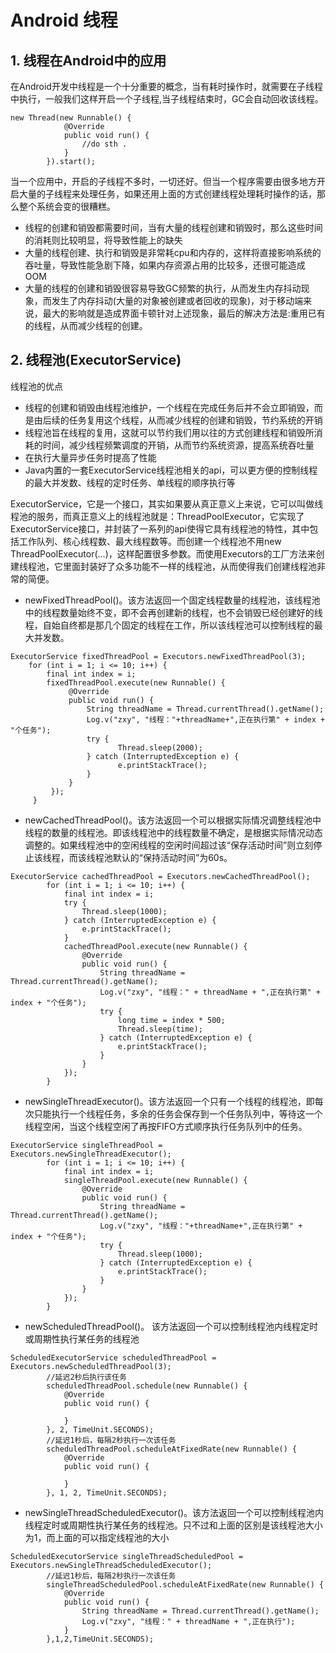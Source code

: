# Android 线程

## 1. 线程在Android中的应用
在Android开发中线程是一个十分重要的概念，当有耗时操作时，就需要在子线程中执行，一般我们这样开启一个子线程,当子线程结束时，GC会自动回收该线程。

```
new Thread(new Runnable() {
            @Override
            public void run() {
                //do sth .
            }
        }).start();
```

当一个应用中，开启的子线程不多时，一切还好。但当一个程序需要由很多地方开启大量的子线程来处理任务，如果还用上面的方式创建线程处理耗时操作的话，那么整个系统会变的很糟糕。

* 线程的创建和销毁都需要时间，当有大量的线程创建和销毁时，那么这些时间的消耗则比较明显，将导致性能上的缺失
* 大量的线程创建、执行和销毁是非常耗cpu和内存的，这样将直接影响系统的吞吐量，导致性能急剧下降，如果内存资源占用的比较多，还很可能造成OOM
* 大量的线程的创建和销毁很容易导致GC频繁的执行，从而发生内存抖动现象，而发生了内存抖动(大量的对象被创建或者回收的现象)，对于移动端来说，最大的影响就是造成界面卡顿针对上述现象，最后的解决方法是:重用已有的线程，从而减少线程的创建。


## 2. 线程池(ExecutorService)

线程池的优点

* 线程的创建和销毁由线程池维护，一个线程在完成任务后并不会立即销毁，而是由后续的任务复用这个线程，从而减少线程的创建和销毁，节约系统的开销
* 线程池旨在线程的复用，这就可以节约我们用以往的方式创建线程和销毁所消耗的时间，减少线程频繁调度的开销，从而节约系统资源，提高系统吞吐量
* 在执行大量异步任务时提高了性能
* Java内置的一套ExecutorService线程池相关的api，可以更方便的控制线程的最大并发数、线程的定时任务、单线程的顺序执行等

ExecutorService，它是一个接口，其实如果要从真正意义上来说，它可以叫做线程池的服务，而真正意义上的线程池就是：ThreadPoolExecutor，它实现了ExecutorService接口，并封装了一系列的api使得它具有线程池的特性，其中包括工作队列、核心线程数、最大线程数等。而创建一个线程池不用new ThreadPoolExecutor(…)，这样配置很多参数。而使用Executors的工厂方法来创建线程池，它里面封装好了众多功能不一样的线程池，从而使得我们创建线程池非常的简便。

* newFixedThreadPool()。该方法返回一个固定线程数量的线程池，该线程池中的线程数量始终不变，即不会再创建新的线程，也不会销毁已经创建好的线程，自始自终都是那几个固定的线程在工作，所以该线程池可以控制线程的最大并发数。

```
ExecutorService fixedThreadPool = Executors.newFixedThreadPool(3);
    for (int i = 1; i <= 10; i++) {
        final int index = i;
        fixedThreadPool.execute(new Runnable() {
             @Override
             public void run() {
                 String threadName = Thread.currentThread().getName();
                 Log.v("zxy", "线程："+threadName+",正在执行第" + index + "个任务");
                 try {
                        Thread.sleep(2000);
                 } catch (InterruptedException e) {
                        e.printStackTrace();
                 }
             }
         });
     }
```
* newCachedThreadPool()。该方法返回一个可以根据实际情况调整线程池中线程的数量的线程池。即该线程池中的线程数量不确定，是根据实际情况动态调整的。如果线程池中的空闲线程的空闲时间超过该“保存活动时间”则立刻停止该线程，而该线程池默认的“保持活动时间”为60s。

```
ExecutorService cachedThreadPool = Executors.newCachedThreadPool();
        for (int i = 1; i <= 10; i++) {
            final int index = i;
            try {
                Thread.sleep(1000);
            } catch (InterruptedException e) {
                e.printStackTrace();
            }
            cachedThreadPool.execute(new Runnable() {
                @Override
                public void run() {
                    String threadName = Thread.currentThread().getName();
                    Log.v("zxy", "线程：" + threadName + ",正在执行第" + index + "个任务");
                    try {
                        long time = index * 500;
                        Thread.sleep(time);
                    } catch (InterruptedException e) {
                        e.printStackTrace();
                    }
                }
            });
        }
```
* newSingleThreadExecutor()。该方法返回一个只有一个线程的线程池，即每次只能执行一个线程任务，多余的任务会保存到一个任务队列中，等待这一个线程空闲，当这个线程空闲了再按FIFO方式顺序执行任务队列中的任务。

```
ExecutorService singleThreadPool = Executors.newSingleThreadExecutor();
        for (int i = 1; i <= 10; i++) {
            final int index = i;
            singleThreadPool.execute(new Runnable() {
                @Override
                public void run() {
                    String threadName = Thread.currentThread().getName();
                    Log.v("zxy", "线程："+threadName+",正在执行第" + index + "个任务");
                    try {
                        Thread.sleep(1000);
                    } catch (InterruptedException e) {
                        e.printStackTrace();
                    }
                }
            });
        }
```
* newScheduledThreadPool()。 该方法返回一个可以控制线程池内线程定时或周期性执行某任务的线程池

```
ScheduledExecutorService scheduledThreadPool = Executors.newScheduledThreadPool(3);
        //延迟2秒后执行该任务
        scheduledThreadPool.schedule(new Runnable() {
            @Override
            public void run() {

            }
        }, 2, TimeUnit.SECONDS);
        //延迟1秒后，每隔2秒执行一次该任务
        scheduledThreadPool.scheduleAtFixedRate(new Runnable() {
            @Override
            public void run() {

            }
        }, 1, 2, TimeUnit.SECONDS);
```
* newSingleThreadScheduledExecutor()。该方法返回一个可以控制线程池内线程定时或周期性执行某任务的线程池。只不过和上面的区别是该线程池大小为1，而上面的可以指定线程池的大小

```
ScheduledExecutorService singleThreadScheduledPool = Executors.newSingleThreadScheduledExecutor();
        //延迟1秒后，每隔2秒执行一次该任务
        singleThreadScheduledPool.scheduleAtFixedRate(new Runnable() {
            @Override
            public void run() {
                String threadName = Thread.currentThread().getName();
                Log.v("zxy", "线程：" + threadName + ",正在执行");
            }
        },1,2,TimeUnit.SECONDS);
```






